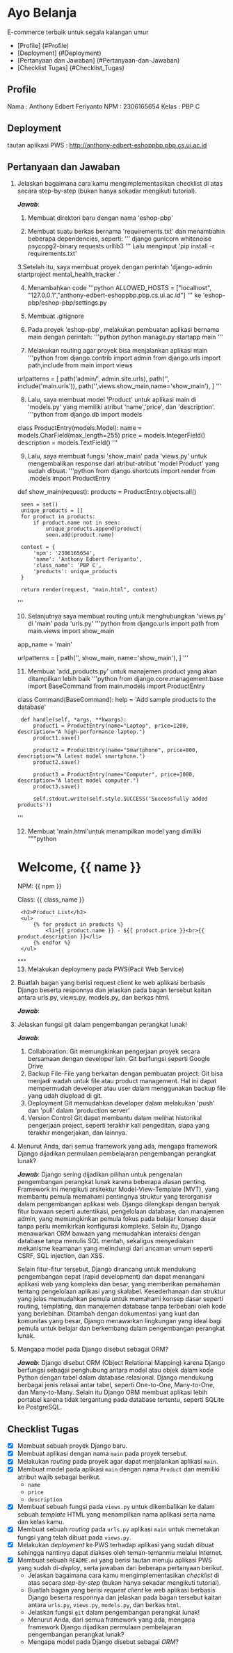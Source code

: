 # Ayo Belanja
E-commerce terbaik untuk segala kalangan umur

- [Profile] (#Profile)
- [Deployment] (#Deployment)
- [Pertanyaan dan Jawaban] (#Pertanyaan-dan-Jawaban)
- [Checklist Tugas] (#Checklist_Tugas)

## Profile

Nama    : Anthony Edbert Feriyanto
NPM     : 2306165654
Kelas   : PBP C

## Deployment

tautan aplikasi PWS : http://anthony-edbert-eshoppbp.pbp.cs.ui.ac.id

## Pertanyaan dan Jawaban

1. Jelaskan bagaimana cara kamu mengimplementasikan checklist di atas secara step-by-step (bukan hanya sekadar mengikuti tutorial).

    **_Jawab_**:
    1. Membuat direktori baru dengan nama 'eshop-pbp'

    2. Membuat suatu berkas bernama 'requirements.txt' dan menambahin beberapa dependencies, seperti:
    '''
    django
    gunicorn
    whitenoise
    psycopg2-binary
    requests
    urllib3
    '''
    Lalu menginput 'pip install -r requirements.txt'

    3.Setelah itu, saya membuat proyek dengan perintah 'django-admin startproject mental_health_tracker .'

    4. Menambahkan code 
    '''python
    ALLOWED_HOSTS = ["localhost", "127.0.0.1","anthony-edbert-eshoppbp.pbp.cs.ui.ac.id"]
    '''
    ke 'eshop-pbp/eshop-pbp/settings.py

    5. Membuat .gitignore

    6. Pada proyek 'eshop-pbp', melakukan pembuatan aplikasi bernama main dengan perintah:
    '''python
    python manage.py startapp main
    '''

    7. Melakukan routing agar proyek bisa menjalankan aplikasi main
    '''python
    from django.contrib import admin
    from django.urls import path,include
    from main import views

    urlpatterns = [
        path('admin/', admin.site.urls),
        path('', include('main.urls')),
        path('',views.show_main,name='show_main'),
    ]
    '''

    8. Lalu, saya membuat model 'Product' untuk aplikasi main di 'models.py' yang memiliki atribut 'name','price', dan 'description'.
    '''python
    from django.db import models

    class ProductEntry(models.Model):
        name = models.CharField(max_length=255)
        price = models.IntegerField()
        description = models.TextField()
    '''

    9. Lalu, saya membuat fungsi 'show_main' pada 'views.py' untuk mengembalikan response dari atribut-atribut 'model Product' yang sudah dibuat.
    '''python
    from django.shortcuts import render
    from .models import ProductEntry  

    def show_main(request):
        products = ProductEntry.objects.all()

        seen = set()
        unique_products = []
        for product in products:
            if product.name not in seen:
                unique_products.append(product)
                seen.add(product.name)

        context = {
            'npm': '2306165654',
            'name': 'Anthony Edbert Feriyanto',
            'class_name': 'PBP C',  
            'products': unique_products  
        }

        return render(request, "main.html", context)
    '''

    10. Selanjutnya saya membuat routing untuk menghubungkan 'views.py' di 'main' pada 'urls.py'
    '''python
    from django.urls import path
    from main.views import show_main

    app_name = 'main'

    urlpatterns = [
        path('', show_main, name='show_main'),
    ]
    '''

    11. Membuat 'add_products.py' untuk manajemen product yang akan ditampilkan lebih baik
    '''python
    from django.core.management.base import BaseCommand
    from main.models import ProductEntry

    class Command(BaseCommand):
        help = 'Add sample products to the database'

        def handle(self, *args, **kwargs):
            product1 = ProductEntry(name="Laptop", price=1200, description="A high-performance laptop.")
            product1.save()

            product2 = ProductEntry(name="Smartphone", price=800, description="A latest model smartphone.")
            product2.save()

            product3 = ProductEntry(name="Computer", price=1000, description="A latest model computer.")
            product3.save()

            self.stdout.write(self.style.SUCCESS('Successfully added products'))
    '''

    12. Membuat 'main.html'untuk menampilkan model yang dimiliki
    """python
    <!DOCTYPE html>
    <html>
    <head>
        <title>Main Page</title>
    </head>
    <body>
        <h1>Welcome, {{ name }}</h1>
        <p>NPM: {{ npm }}</p>
        <p>Class: {{ class_name }}</p> 

        <h2>Product List</h2>
        <ul>
            {% for product in products %}
                <li>{{ product.name }} - ${{ product.price }}<br>{{ product.description }}</li>
            {% endfor %}
        </ul>
    </body>
    </html>
    """

    13. Melakukan deploymeny pada PWS(Pacil Web Service)
 
2. Buatlah bagan yang berisi request client ke web aplikasi berbasis Django beserta responnya dan jelaskan pada bagan tersebut kaitan antara urls.py, views.py, models.py, dan berkas html.

    **_Jawab_**:        
   
3. Jelaskan fungsi git dalam pengembangan perangkat lunak!

    **_Jawab_**:
    1. Collaboration:
        Git memungkinkan pengerjaan proyek secara bersamaan dengan developer lain. Git berfungsi seperti Google Drive
    2. Backup File-File yang berkaitan dengan pembuatan project:
        Git bisa menjadi wadah untuk file atau product management. Hal ini dapat mempermudah developer atau user dalam menggunakan backup file yang udah diupload di git. 
    3. Deployment
        Git memudahkan developer dalam melakukan 'push' dan 'pull' dalam 'production server'
    4. Version Control
        Git dapat membantu dalam melihat historikal pengerjaan project, seperti terakhir kali pengeditan, siapa yang terakhir mengerjakan, dan lainnya. 

    
4. Menurut Anda, dari semua framework yang ada, mengapa framework Django dijadikan permulaan pembelajaran pengembangan perangkat lunak?

   **_Jawab_**:
    Django sering dijadikan pilihan untuk pengenalan pengembangan perangkat lunak karena beberapa alasan penting. Framework ini mengikuti arsitektur Model-View-Template (MVT), yang membantu pemula memahami pentingnya struktur yang terorganisir dalam pengembangan aplikasi web. Django dilengkapi dengan banyak fitur bawaan seperti autentikasi, pengelolaan database, dan manajemen admin, yang memungkinkan pemula fokus pada belajar konsep dasar tanpa perlu memikirkan konfigurasi kompleks. Selain itu, Django menawarkan ORM bawaan yang memudahkan interaksi dengan database tanpa menulis SQL mentah, sekaligus menyediakan mekanisme keamanan yang melindungi dari ancaman umum seperti CSRF, SQL injection, dan XSS.

    Selain fitur-fitur tersebut, Django dirancang untuk mendukung pengembangan cepat (rapid development) dan dapat menangani aplikasi web yang kompleks dan besar, yang memberikan pemahaman tentang pengelolaan aplikasi yang skalabel. Kesederhanaan dan struktur yang jelas memudahkan pemula untuk memahami konsep dasar seperti routing, templating, dan manajemen database tanpa terbebani oleh kode yang berlebihan. Ditambah dengan dokumentasi yang kuat dan komunitas yang besar, Django menawarkan lingkungan yang ideal bagi pemula untuk belajar dan berkembang dalam pengembangan perangkat lunak.
    
5. Mengapa model pada Django disebut sebagai ORM?

    **_Jawab_**:
    Django disebut ORM (Object Relational Mapping) karena Django berfungsi sebagai penghubung antara model atau objek dalam kode Python dengan tabel dalam database relasional. Django mendukung berbagai jenis relasai antar tabel, seperti One-to-One, Many-to-One, dan Many-to-Many. Selain itu Django ORM membuat aplikasi lebih portabel karena tidak tergantung pada database tertentu, seperti SQLite ke PostgreSQL.

## Checklist Tugas

-   [x] Membuat sebuah proyek Django baru.
-   [x] Membuat aplikasi dengan nama `main` pada proyek tersebut.
-   [x] Melakukan _routing_ pada proyek agar dapat menjalankan aplikasi `main`.
-   [x] Membuat model pada aplikasi `main` dengan nama `Product` dan memiliki atribut wajib sebagai berikut.
    -   `name`
    -   `price`
    -   `description`
-   [x] Membuat sebuah fungsi pada `views.py` untuk dikembalikan ke dalam sebuah _template_ HTML yang menampilkan nama aplikasi serta nama dan kelas kamu.
-   [x] Membuat sebuah _routing_ pada `urls.py` aplikasi `main` untuk memetakan fungsi yang telah dibuat pada `views.py`.
-   [x] Melakukan _deployment_ ke PWS terhadap aplikasi yang sudah dibuat sehingga nantinya dapat diakses oleh teman-temanmu melalui Internet.
-   [x] Membuat sebuah `README.md` yang berisi tautan menuju aplikasi PWS yang sudah di-_deploy_, serta jawaban dari beberapa pertanyaan berikut.
    -   Jelaskan bagaimana cara kamu mengimplementasikan _checklist_ di atas secara _step-by-step_ (bukan hanya sekadar mengikuti tutorial).
    -   Buatlah bagan yang berisi _request client_ ke web aplikasi berbasis Django beserta responnya dan jelaskan pada bagan tersebut kaitan antara `urls.py`, `views.py`, `models.py`, dan berkas `html`.
    -   Jelaskan fungsi `git` dalam pengembangan perangkat lunak!
    -   Menurut Anda, dari semua framework yang ada, mengapa framework Django dijadikan permulaan pembelajaran pengembangan perangkat lunak?
    -   Mengapa model pada Django disebut sebagai _ORM_?